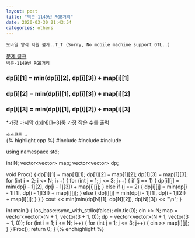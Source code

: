 ```yaml
---  
layout: post  
title: "백준-1149번 RGB거리"  
date: 2020-03-30 21:43:54  
categories: others  
---  
```

`모바일 양식 지원 불가..T_T (Sorry, No mobile machine support OTL..) `

<a href="https://www.acmicpc.net/problem/1149" target="_blank">문제 링크</a>  
`백준-1149번 RGB거리`  

<h3>dp[i][1] = min(dp[i][2], dp[i][3]) + map[i][1]</h3>
<h3>dp[i][2] = min(dp[i][1], dp[i][3]) + map[i][2]</h3>
<h3>dp[i][3] = min(dp[i][1], dp[i][2]) + map[i][3]</h3>  
*가장 마지막 dp[N][1~3]중 가장 작은 수를 출력  

`소스코드 ↓`  
{% highlight cpp %}
#include <iostream>
#include <vector>
#include <algorithm>

using namespace std;

int N;
vector<vector<int>> map;
vector<vector<int>> dp;

void Proc()
{
	dp[1][1] = map[1][1];
	dp[1][2] = map[1][2];
	dp[1][3] = map[1][3];
	for (int i = 2; i <= N; i++)
	{
		for (int j = 1; j <= 3; j++)
		{
			if (j == 1)
			{
				dp[i][j] = min(dp[i - 1][2], dp[i - 1][3]) + map[i][j];
			}
			else if (j == 2)
			{
				dp[i][j] = min(dp[i - 1][1], dp[i - 1][3]) + map[i][j];
			}
			else
			{
				dp[i][j] = min(dp[i - 1][1], dp[i - 1][2]) + map[i][j];
			}
		}
	}
	cout << min(min(dp[N][1], dp[N][2]), dp[N][3]) << "\n";
}

int main()
{
	ios_base::sync_with_stdio(false);
	cin.tie(0);
	cin >> N;
	map = vector<vector<int>>(N + 1, vector<int>(3 + 1, 0));
	dp = vector<vector<int>>(N + 1, vector<int>(3 + 1, 0));
	for (int i = 1; i <= N; i++)
	{
		for (int j = 1; j <= 3; j++)
		{
			cin >> map[i][j];
		}
	}
	Proc();
	return 0;
}
{% endhighlight %}
